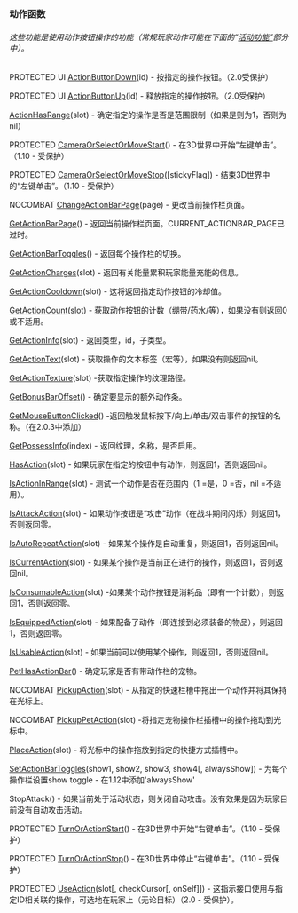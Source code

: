 ### 动作函数

###### 这些功能是使用动作按钮操作的功能（常规玩家动作可能在下面的“[活动功能”](https://wow.gamepedia.com/World_of_Warcraft_API#Activity_Functions)部分中）。

PROTECTED UI [ActionButtonDown](https://wow.gamepedia.com/API_ActionButtonDown)\(id\) - 按指定的操作按钮。（2.0受保护）

PROTECTED UI [ActionButtonUp](https://wow.gamepedia.com/API_ActionButtonUp)\(id\) - 释放指定的操作按钮。（2.0受保护）

[ActionHasRange](https://wow.gamepedia.com/API_ActionHasRange)\(slot\) - 确定指定的操作是否是范围限制（如果是则为1，否则为nil）

PROTECTED [CameraOrSelectOrMoveStart](https://wow.gamepedia.com/API_CameraOrSelectOrMoveStart)\(\) - 在3D世界中开始“左键单击”。（1.10  - 受保护）

PROTECTED [CameraOrSelectOrMoveStop](https://wow.gamepedia.com/API_CameraOrSelectOrMoveStop)\(\[stickyFlag\]\) - 结束3D世界中的“左键单击”。（1.10  - 受保护）

NOCOMBAT [ChangeActionBarPage](https://wow.gamepedia.com/API_ChangeActionBarPage)\(page\) - 更改当前操作栏页面。

[GetActionBarPage](https://wow.gamepedia.com/API_GetActionBarPage)\(\) - 返回当前操作栏页面。CURRENT\_ACTIONBAR\_PAGE已过时。

[GetActionBarToggles](https://wow.gamepedia.com/API_GetActionBarToggles)\(\) - 返回每个操作栏的切换。

[GetActionCharges](https://wow.gamepedia.com/API_GetActionCharges)\(slot\) - 返回有关能量累积玩家能量充能的信息。

[GetActionCooldown](https://wow.gamepedia.com/API_GetActionCooldown)\(slot\) - 这将返回指定动作按钮的冷却值。

[GetActionCount](https://wow.gamepedia.com/API_GetActionCount)\(slot\) - 获取动作按钮的计数（绷带/药水/等），如果没有则返回0或不适用。

[GetActionInfo](https://wow.gamepedia.com/API_GetActionInfo)\(slot\) - 返回类型，id，子类型。

[GetActionText](https://wow.gamepedia.com/API_GetActionText)\(slot\) - 获取操作的文本标签（宏等），如果没有则返回nil。

[GetActionTexture](https://wow.gamepedia.com/API_GetActionTexture)\(slot\) -获取指定操作的纹理路径。

[GetBonusBarOffset](https://wow.gamepedia.com/API_GetBonusBarOffset)\(\) - 确定要显示的额外动作条。

[GetMouseButtonClicked](https://wow.gamepedia.com/API_GetMouseButtonClicked)\(\) -返回触发鼠标按下/向上/单击/双击事件的按钮的名称。（在2.0.3中添加）

[GetPossessInfo](https://wow.gamepedia.com/API_GetPossessInfo)\(index\) - 返回纹理，名称，是否启用。

[HasAction](https://wow.gamepedia.com/API_HasAction)\(slot\) - 如果玩家在指定的按钮中有动作，则返回1，否则返回nil。

[IsActionInRange](https://wow.gamepedia.com/API_IsActionInRange)\(slot\) - 测试一个动作是否在范围内（1 =是，0 =否，nil =不适用）。

[IsAttackAction](https://wow.gamepedia.com/API_IsAttackAction)\(slot\) - 如果动作按钮是“攻击”动作（在战斗期间闪烁）则返回1，否则返回零。

[IsAutoRepeatAction](https://wow.gamepedia.com/API_IsAutoRepeatAction)\(slot\) - 如果某个操作是自动重复，则返回1，否则返回nil。

[IsCurrentAction](https://wow.gamepedia.com/API_IsCurrentAction)\(slot\) - 如果某个操作是当前正在进行的操作，则返回1，否则返回nil。

[IsConsumableAction](https://wow.gamepedia.com/API_IsConsumableAction)\(slot\) -如果某个动作按钮是消耗品（即有一个计数），则返回1，否则返回零。

[IsEquippedAction](https://wow.gamepedia.com/API_IsEquippedAction)\(slot\) - 如果配备了动作（即连接到必须装备的物品），则返回1，否则返回零。

[IsUsableAction](https://wow.gamepedia.com/API_IsUsableAction)\(slot\) - 如果当前可以使用某个操作，则返回1，否则返回nil。

[PetHasActionBar](https://wow.gamepedia.com/API_PetHasActionBar)\(\) - 确定玩家是否有带动作栏的宠物。

NOCOMBAT [PickupAction](https://wow.gamepedia.com/API_PickupAction)\(slot\) - 从指定的快速栏槽中拖出一个动作并将其保持在光标上。

NOCOMBAT [PickupPetAction](https://wow.gamepedia.com/API_PickupPetAction)\(slot\) -将指定宠物操作栏插槽中的操作拖动到光标中。

[PlaceAction](https://wow.gamepedia.com/API_PlaceAction)\(slot\) - 将光标中的操作拖放到指定的快捷方式插槽中。

[SetActionBarToggles](https://wow.gamepedia.com/API_SetActionBarToggles)\(show1, show2, show3, show4\[, alwaysShow\]\) - 为每个操作栏设置show toggle  - 在1.12中添加'alwaysShow'

StopAttack\(\) - 如果当前处于活动状态，则关闭自动攻击。没有效果是因为玩家目前没有自动攻击活动。

PROTECTED [TurnOrActionStart](https://wow.gamepedia.com/API_TurnOrActionStart)\(\) - 在3D世界中开始“右键单击”。（1.10  - 受保护）

PROTECTED [TurnOrActionStop](https://wow.gamepedia.com/API_TurnOrActionStop)\(\) - 在3D世界中停止“右键单击”。（1.10  - 受保护）

PROTECTED [UseAction](https://wow.gamepedia.com/API_UseAction)\(slot\[, checkCursor\[, onSelf\]\]\) - 这指示接口使用与指定ID相关联的操作，可选地在玩家上（无论目标）（2.0  - 受保护）。

